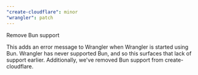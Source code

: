 ```yaml
---
"create-cloudflare": minor
"wrangler": patch
---
```


Remove Bun support

This adds an error message to Wrangler when Wrangler is started using Bun. Wrangler has never supported Bun, and so this surfaces that lack of support earlier. Additionally, we've removed Bun support from create-cloudflare.
